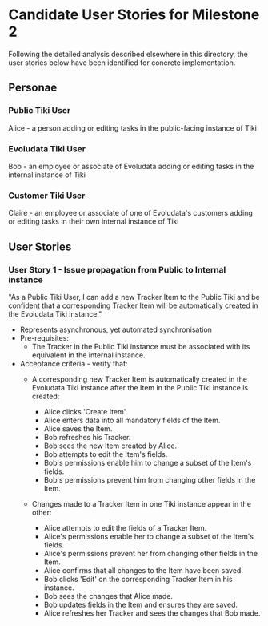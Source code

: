 # Candidate User Stories for Milestone 2

Following the detailed analysis described elsewhere in this directory, the user stories below have been identified for concrete implementation.

## Personae
### Public Tiki User
Alice - a person adding or editing tasks in the public-facing instance of Tiki

### Evoludata Tiki User
Bob - an employee or associate of Evoludata adding or editing tasks in the internal instance of Tiki

### Customer Tiki User
Claire - an employee or associate of one of Evoludata's customers adding or editing tasks in their own internal instance of Tiki

## User Stories
### User Story 1 - Issue propagation from Public to Internal instance
"As a Public Tiki User, I can add a new Tracker Item to the Public Tiki and be confident that a corresponding Tracker Item will be automatically created in the Evoludata Tiki instance."

- Represents asynchronous, yet automated synchronisation
- Pre-requisites:
    - The Tracker in the Public Tiki instance must be associated with its equivalent in the internal instance.
- Acceptance criteria - verify that:
    - A corresponding new Tracker Item is automatically created in the Evoludata Tiki instance after the Item in the Public Tiki instance is created:
        - Alice clicks 'Create Item'.
        - Alice enters data into all mandatory fields of the Item.
        - Alice saves the Item.
        - Bob refreshes his Tracker.
        - Bob sees the new Item created by Alice.
        - Bob attempts to edit the Item's fields.
        - Bob's permissions enable him to change a subset of the Item's fields.
        - Bob's permissions prevent him from changing other fields in the Item.

    - Changes made to a Tracker Item in one Tiki instance appear in the other:
        - Alice attempts to edit the fields of a Tracker Item.
        - Alice's permissions enable her to change a subset of the Item's fields.
        - Alice's permissions prevent her from changing other fields in the Item.
        - Alice confirms that all changes to the Item have been saved.
        - Bob clicks 'Edit' on the corresponding Tracker Item in his instance.
        - Bob sees the changes that Alice made.
        - Bob updates fields in the Item and ensures they are saved.
        - Alice refreshes her Tracker and sees the changes that Bob made.
